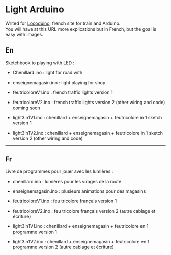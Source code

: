# Light Arduino

Writed for [Locoduino](http://www.locoduino.org), french site for train and Arduino.  
You will have at this URL more explications but in French, but the goal is easy with images.


## En

Sketchbook to playing with LED :

* Chenillard.ino : light for road with 

* enseignemagasin.ino : light playing for shop

* feutricoloreV1.ino : french traffic lights version 1

* feutricoloreV2.ino : french traffic lights version 2 (other wiring and code) coming soon

* light3in1V1.ino : chenillard + enseignemagasin + feutricolore in 1 sketch version 1

* light3in1V2.ino : chenillard + enseignemagasin + feutricolore in 1 sketch version 2 (other wiring and code)

------------

## Fr

Livre de programmes pour jouer avec les lumières :

* chenillard.ino : lumières pour les virages de la route

* enseignemagasin.ino : plusieurs animations pour des magasins

* feutricoloreV1.ino : feu tricolore français version 1

* feutricoloreV2.ino : feu tricolore français version 2 (autre cablage et écriture)

* light3in1V1.ino : chenillard + enseignemagasin + feutricolore en 1 programme version 1

* light3in1V2.ino : chenillard + enseignemagasin + feutricolore en 1 programme version 2 (autre cablage et écriture)


